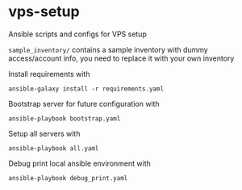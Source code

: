 # vps-setup
Ansible scripts and configs for VPS setup

`sample_inventory/` contains a sample inventory with dummy access/account info, you need to replace it with your own inventory

Install requirements with
```shell
ansible-galaxy install -r requirements.yaml
```

Bootstrap server for future configuration with
```shell
ansible-playbook bootstrap.yaml 
```

Setup all servers with
```shell
ansible-playbook all.yaml 
```

Debug print local ansible environment with
```bash
ansible-playbook debug_print.yaml 
```